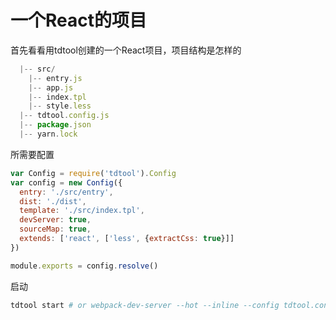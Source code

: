 # 一个React的项目
首先看看用tdtool创建的一个React项目，项目结构是怎样的
```js
  |-- src/
    |-- entry.js
    |-- app.js
    |-- index.tpl
    |-- style.less
  |-- tdtool.config.js
  |-- package.json
  |-- yarn.lock
```
所需要配置
```js
var Config = require('tdtool').Config
var config = new Config({
  entry: './src/entry',
  dist: './dist',
  template: './src/index.tpl',
  devServer: true,
  sourceMap: true,
  extends: ['react', ['less', {extractCss: true}]]
})

module.exports = config.resolve()
```

启动
```bash
tdtool start # or webpack-dev-server --hot --inline --config tdtool.config.js
```
